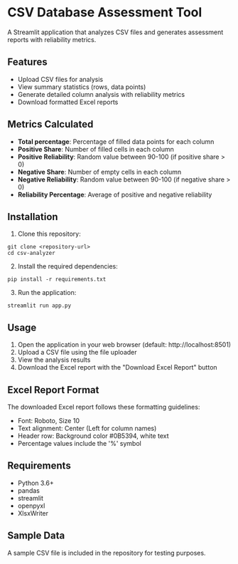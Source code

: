 # CSV Database Assessment Tool

A Streamlit application that analyzes CSV files and generates assessment reports with reliability metrics.

## Features

- Upload CSV files for analysis
- View summary statistics (rows, data points)
- Generate detailed column analysis with reliability metrics
- Download formatted Excel reports

## Metrics Calculated

- **Total percentage**: Percentage of filled data points for each column
- **Positive Share**: Number of filled cells in each column
- **Positive Reliability**: Random value between 90-100 (if positive share > 0)
- **Negative Share**: Number of empty cells in each column
- **Negative Reliability**: Random value between 90-100 (if negative share > 0)
- **Reliability Percentage**: Average of positive and negative reliability

## Installation

1. Clone this repository:
```
git clone <repository-url>
cd csv-analyzer
```

2. Install the required dependencies:
```
pip install -r requirements.txt
```

3. Run the application:
```
streamlit run app.py
```

## Usage

1. Open the application in your web browser (default: http://localhost:8501)
2. Upload a CSV file using the file uploader
3. View the analysis results
4. Download the Excel report with the "Download Excel Report" button

## Excel Report Format

The downloaded Excel report follows these formatting guidelines:
- Font: Roboto, Size 10
- Text alignment: Center (Left for column names)
- Header row: Background color #0B5394, white text
- Percentage values include the '%' symbol

## Requirements

- Python 3.6+
- pandas
- streamlit
- openpyxl
- XlsxWriter

## Sample Data

A sample CSV file is included in the repository for testing purposes.
